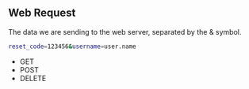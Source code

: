 ## Web Request
The data we are sending to the web server, separated by the & symbol.
```bash
reset_code=123456&username=user.name
```
 * GET
 * POST
 * DELETE
